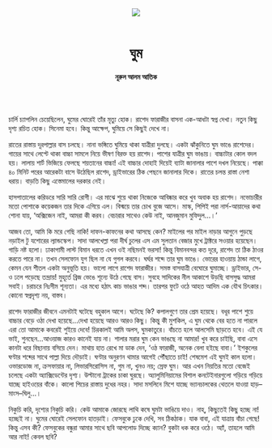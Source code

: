 <div align=center>
<img src=https://images.prothomalo.com/prothomalo-bangla%2F2021-04%2F8ca26ebc-c949-4f22-8d46-78781a15bafa%2F27_04_21_shahitto.png?rect=0%2C0%2C1400%2C735&w=1200&ar=40%3A21&auto=format%2Ccompress&ogImage=true&mode=crop&overlay=https%3A%2F%2Fimages.prothomalo.com%2Fprothomalo-bangla%2F2020-11%2F54141ce1-65f9-4c75-b13f-9fdce8bbd3dc%2Ffacebook_post_banner__1_.jpg&overlay_position=bottom&overlay_width_pct=1 />
<br><br>
<h1>ঘুম</h1> 
<h4>নূরুল আলম আতিক</h4>
<br><br>
</div>

চার্লি চ্যাপলিন চেয়েছিলেন, ঘুমের ঘোরেই তাঁর মৃত্যু হোক। রাশেদ ফারাজীর বাসনা এক-আধটা স্বপ্ন দেখা। নতুন কিছু দৃশ্য রচিত হোক। সিনেমা হবে। কিন্তু আক্ষেপ, ঘুমিয়ে সে কিছুই দেখে না।

রাতের রাস্তায় দূরপাল্লার বাস চলছে। নানা ভঙ্গিতে ঘুমিয়ে থাকা যাত্রীরা দুলছে। একটা ঝাঁকুনিতে ঘুম ভাঙে রাশেদের। গায়ের সাথে লেপ্টে থাকা বাচ্চা সামলে নিয়ে ভীষণ বিরক্ত হয় রাশেদ। পাশের যাত্রীর ঘুম ভাঙায়। বাচ্চাটার কোল বদল হয়। লালায় শার্ট ভিজিয়ে ফেলছে শয়তানের বাচ্চা! এই বাচ্চার দোহাই দিয়েই ব্যাটা জানালার পাশে দখল নিয়েছে। পাক্কা ৪০ মিনিট পরের আরেকটা বাসে উঠেছিল রাশেদ, ড্রাইভারের ঠিক পেছনে জানালার দিকে। রাতের চলন্ত রাস্তা নেশা ধরায়। বাড়তি কিছু এস্তেমালের দরকার নেই।

হাসপাতালের করিডরে সারি সারি রোগী। এর মাঝে শুয়ে থাকা নিজেকে আবিষ্কার করে খুব অবাক হয় রাশেদ। নভোচারীর মতো পোশাকে কয়েকজন তার দিকে এগিয়ে এল। বিস্ময়ে তার চোখ বুজে আসে। মাস্ক, পিপিই পরা নার্স-আয়াদের কথা শোনা যায়, ‘অক্সিজেন নাই, আমরা কী করব। বেচারার সাথেও কেউ নাই, আনজুমান মুফিদুল...।’

আজব তো, আমি কি মরে গেছি নাকি! দাফন-কাফনের কথা আসছে কেন? মাইলের পর মাইল নাড়ার আগুনে পুড়ছে নড়াইল টু যশোরের ল্যান্ডস্কেপ। সাদা আলখেল্লা পরা দীর্ঘ চুলের এস এম সুলতান বেজার মুখে ট্রাক্টরে সওয়ার হয়েছেন। গাড়ি নষ্ট হলো। ঢাকাগামী লাস্ট বিমান ধরতে এখন ওই নছিমনই ভরসা! কিন্তু বিমানবন্দর কত দূরে, রাশেদ তা ঠিক ঠাওর করতে পারে না। তখন সেলফোন যুগ ছিল না যে গুগল করবে। ঘর্ঘর শব্দে তার ঘুম ভাঙে। ভোরের হাওয়ায় ঠান্ডা লাগে, কেমন যেন শীতল একটা অনুভূতি হয়। ভালো লাগে রাশেদ ফারাজীর। সমস্ত বাসযাত্রী বেঘোরে ঘুমাচ্ছে। ড্রাইভার, সে-ও ঢলে পড়েছে তন্দ্রায়! মুহূর্তে ব্রিজ ভেঙে শূন্যে উঠে গেছে বাস। সুবহে সাদিকের নীল আকাশে উড়ছি বাসসুদ্ধ আমরা সবাই। চরাচরে নিঃসীম শূন্যতা। এর মধ্যে হঠাৎ কাচ ভাঙার শব্দ। তারপর ফুটে ওঠে আহত আদিম এক যৌথ চিৎকার। কোনো স্বপ্নদৃশ্য নয়, বাস্তব।

রাশেদ ফারাজীর জীবনে এমনটাই ঘটেছে বহুকাল আগে। ঘটেছে কি? কপালগুণে তার প্রেম হয়েছে। বধূর পাশে শুয়ে বাচ্চার বেড়ে ওঠা দেখা হয়েছে...দেখা হয়েছে আরও আরও কিছু। কিন্তু কী মুশকিল, এ ঘুম থেকে বের হতে না পারলে এরা তো আমাকে কবরেই শুইয়ে দেবে! চিরকালই আমি অলস, ঘুমকাতুরে। বাঁচতে হলে আলসেমি ছাড়তে হবে। এই যে ভাই, শুনছেন...আওয়াজ কারও কানেই যায় না। শালার মরার ঘুম কেন ভাঙছে না আমার! খুব করে চাইছি, বাবা এসে কানটা ধরে বিছানায় বসিয়ে দেন। মাথায় হাত রেখে মা ডাক দেন, ‘ওঠ ফারাজী, অনেক বেলা হইছে বাবা।’ ইশকুলের ঘণ্টার শব্দের সাথে পাল্লা দিয়ে দৌড়াই। ঘণ্টার অনুরণন থামার আগেই পৌঁছাতে চাই! শেষমেশ এই ঘুমই কাল হলো। ওভারডোজ না, ক্রসফায়ার না, লিভারসিরোসিস না, গুম না, খুনও নয়; স্রেফ ঘুম। আর এখন নিয়তির মতো বেজেই চলেছে একটা অ্যাক্সিডেন্টের দৃশ্য। উল্টানো ট্রাকের চাকা ঘুরছে। অ্যালুমিনিয়ামের বিশাল কনটেইনারগুলো গড়িয়ে গড়িয়ে যাচ্ছে হাইওয়ের বাঁকে। কালো পিচের রাস্তায় দুধের নহর। সাদা মসলিনে মিশে যাচ্ছে ভ্যানচালকের থেতলে যাওয়া হাড়–মাংস–ঘিলু...।

নিকুচি করি, দৃশ্যের নিকুচি করি। কেউ আমাকে জোরছে লাথি কষে ঘুমটা ভাঙিয়ে দাও। নাহ্‌, কিছুতেই কিছু হচ্ছে না! হচ্ছেই না। ঘুমের ঘোরেই সেলফোন হাতড়াই। ফেসবুকে ঢুকে দেখি, সব ঠিকঠাক। যাক বাবা, এই যাত্রায় বাঁচা গেছে! কিন্তু এসব কী? ফেসবুকের বন্ধুরা আমার সাথে ছবি আপলোড দিচ্ছে ক্যান? বুকটা ধক করে ওঠে। অ্যাঁ, তাহলে আমি আর নাই! কেবল ছবি?

